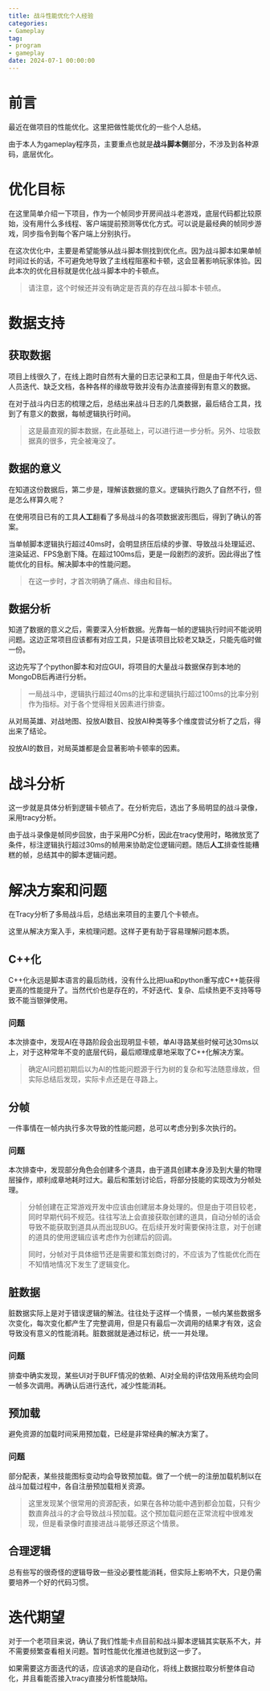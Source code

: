 ```yaml
---
title: 战斗性能优化个人经验
categories: 
- Gameplay
tag:
- program
- gameplay
date: 2024-07-1 00:00:00
---
```


# 前言

最近在做项目的性能优化。这里把做性能优化的一些个人总结。

由于本人为gameplay程序员，主要重点也就是**战斗脚本侧**部分，不涉及到各种源码，底层优化。

<!-- more -->
# 优化目标

在这里简单介绍一下项目，作为一个帧同步开房间战斗老游戏，底层代码都比较原始，没有用什么多线程、客户端提前预测等优化方式。可以说是最经典的帧同步游戏，同步指令到每个客户端上分别执行。

在这次优化中，主要是希望能够从战斗脚本侧找到优化点。因为战斗脚本如果单帧时间过长的话，不可避免地导致了主线程阻塞和卡顿，这会显著影响玩家体验。因此本次的优化目标就是优化战斗脚本中的卡顿点。

> 请注意，这个时候还并没有确定是否真的存在战斗脚本卡顿点。

# 数据支持

## 获取数据

项目上线很久了，在线上跑时自然有大量的日志记录和工具，但是由于年代久远、人员迭代、缺乏文档，各种各样的缘故导致并没有办法直接得到有意义的数据。

在对于战斗内日志的梳理之后，总结出来战斗日志的几类数据，最后结合工具，找到了有意义的数据，每帧逻辑执行时间。

> 这是最直观的脚本数据，在此基础上，可以进行进一步分析。另外、垃圾数据真的很多，完全被淹没了。

## 数据的意义

在知道这份数据后，第二步是，理解该数据的意义。逻辑执行跑久了自然不行，但是怎么样算久呢？

在使用项目已有的工具**人工**翻看了多局战斗的各项数据波形图后，得到了确认的答案。

当单帧脚本逻辑执行超过40ms时，会明显挤压后续的步骤、导致战斗处理延迟、渲染延迟、FPS急剧下降。在超过100ms后，更是一段剧烈的波折。因此得出了性能优化的目标。解决脚本中的性能问题。

> 在这一步时，才首次明确了痛点、缘由和目标。

## 数据分析

知道了数据的意义之后，需要深入分析数据。光靠每一帧的逻辑执行时间不能说明问题。这边正常项目应该都有对应工具，只是该项目比较老又缺乏，只能先临时做一份。

这边先写了个python脚本和对应GUI，将项目的大量战斗数据保存到本地的MongoDB后再进行分析。

> 一局战斗中，逻辑执行超过40ms的比率和逻辑执行超过100ms的比率分别作为指标。对于各个觉得相关因素进行排查。

从对局英雄、对战地图、投放AI数目、投放AI种类等多个维度尝试分析了之后，得出来了结论。

投放AI的数目，对局英雄都是会显著影响卡顿率的因素。

# 战斗分析

这一步就是具体分析到逻辑卡顿点了。在分析完后，选出了多局明显的战斗录像，采用tracy分析。

由于战斗录像是帧同步回放，由于采用PC分析，因此在tracy使用时，略微放宽了条件，标注逻辑执行超过30ms的帧用来协助定位逻辑问题。随后**人工**排查性能糟糕的帧，总结其中的脚本逻辑问题。

# 解决方案和问题

在Tracy分析了多局战斗后，总结出来项目的主要几个卡顿点。

这里从解决方案入手，来梳理问题。这样子更有助于容易理解问题本质。

## C++化

C++化永远是脚本语言的最后防线，没有什么比把lua和python重写成C++能获得更高的性能提升了。当然代价也是存在的，不好迭代、复杂、后续热更不支持等导致不能当银弹使用。

### 问题

本次排查中，发现AI在寻路阶段会出现明显卡顿，单AI寻路某些时候可达30ms以上，对于这种常年不变的底层代码，最后顺理成章地采取了C++化解决方案。

> 确定AI问题初期后以为AI的性能问题源于行为树的复杂和写法随意缘故，但实际总结后发现，实际卡点还是在寻路上。

## 分帧

一件事情在一帧内执行多次导致的性能问题，总可以考虑分到多次执行的。

### 问题

本次排查中，发现部分角色会创建多个道具，由于道具创建本身涉及到大量的物理层操作，顺利成章地耗时过大。最后和策划讨论后，将部分技能的实现改为分帧处理。

> 分帧创建在正常游戏开发中应该由创建层本身处理的。但是由于项目较老，同时早期代码不规范。往往写法上会直接获取创建的道具，自动分帧的话会导致不能获取到道具从而出现BUG。在后续开发时需要保持注意，对于创建的道具的使用逻辑应该考虑作为创建后的回调。
>
> 同时，分帧对于具体细节还是需要和策划商讨的，不应该为了性能优化而在不知情地情况下发生了逻辑变化。

## 脏数据

脏数据实际上是对于错误逻辑的解法。往往处于这样一个情景，一帧内某些数据多次变化，每次变化都产生了完整调用，但是只有最后一次调用的结果才有效，这会导致没有意义的性能消耗。脏数据就是通过标记，统一一并处理。

### 问题

排查中确实发现，某些UI对于BUFF情况的依赖、AI对全局的评估效用系统均会同一帧多次调用。再确认后进行迭代，减少性能消耗。

## 预加载

避免资源的加载时间采用预加载，已经是非常经典的解决方案了。

### 问题

部分配表，某些技能图标变动均会导致预加载。做了一个统一的注册加载机制以在战斗加载过程中，各自注册预加载相关资源。

> 这里发现某个很常用的资源配表，如果在各种功能中遇到都会加载，只有少数直奔战斗的才会导致战斗预加载。这个预加载问题在正常流程中很难发现，但是看录像时直接进战斗能够还原这个情景。

## 合理逻辑

总有些写的很奇怪的逻辑导致一些没必要性能消耗，但实际上影响不大，只是仍需要培养一个好的代码习惯。

# 迭代期望

对于一个老项目来说，确认了我们性能卡点目前和战斗脚本逻辑其实联系不大，并不需要频繁查看相关问题。暂时性能优化推进也就到这一步了。

如果需要这方面迭代的话，应该追求的是自动化，将线上数据拉取分析整体自动化，并且看能否接入tracy直接分析性能缺陷。
